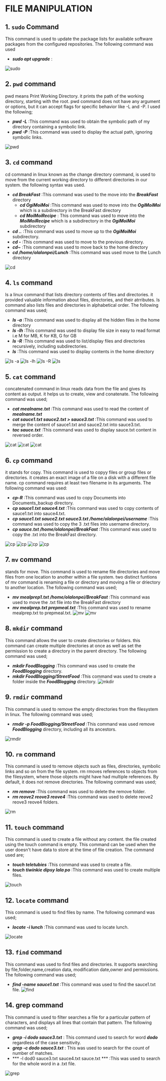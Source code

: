 # FILE MANIPULATION

## 1. `sudo` Command
This command is used to update the package lists for available software packages from the configured repositories. The following command was used 

- ***sudo apt upgrade*** :

![`sudo`](<Images/1. sudo command.PNG>)



## 2. `pwd` command
pwd means Print Working Directory. it prints the path of the working directory, starting with the root.
pwd command does not have any argument or options, but it can accept flags for specific behavior like -L and -P.
I used the following; 
- ***pwd -L*** :This command was used to obtain the symbolic path of my directory containing a symbolic link.
- ***pwd -P*** :This command was used to display the actual path, ignoring symbolic links.

![`pwd`](<Images/2. pwd command.PNG>)



## 3. `cd` command
cd command in linux known as the change directory command, is used to move from the current working directory to different directories in our system. the following syntax was used.

- ***cd BreakFast*** :This command was used to the move into the ***BreakFast*** directory 
   - ***cd OgiMoiMoi*** :This command was used to move into the ***OgiMoiMoi*** which is a subdirectory in the BreakFast directory
   - ***cd MoiMoiRecipe*** : This command was used to move into the ***MoiMoiRecipe*** which is a subdirectory in the ***OgiMoiMoi*** subdirectory
- ***cd ..*** :This command was used to move up to the ***OgiMoiMoi*** subdirectory.
- ***cd -*** :This command was used to move to the previous directory.
- ***cd~*** :This command was used to move back to the home directory
- ***cd /home/olalonpei/Lunch*** :This command was used move to the Lunch directory

![`cd`](<Images/3. cd command.PNG>)



## 4. `ls` command
ls a linux command that lists directory contents of files and directories. it provided valuable information about files, directories, and their atrributes. ls command also lists files and directories in alphabetical order. The following command was used;

- ***ls -a*** :This command was used to display all the hidden files in the home directory
- ***ls -lh*** :This command was used to display file size in easy to read format i.e M for MB, K for KB, G for GB
- ***ls -R*** :This command was used to list/display files and directories recursively, including subdirectories.
- ***ls*** :This command was used to display contents in the home directory

![`ls -a`](<Images/4. ls -a command.PNG>)
![`ls -lh`](<Images/4. ls -lh comand.PNG>)
![`ls -R`](<Images/4. ls -R command.PNG>)
![`ls`](<Images/4. ls command.PNG>)



## 5. `cat` command
concatenated command in linux reads data from the file and gives its content as output. it helps us to create, view and conatenate. The following command was used;

- ***cat mealname.txt*** :This command was used to read the content of ***mealname.txt***
- ***cat sauce1.txt sauce2.txt > sauce3.txt*** :This command was used to merge the content of sauce1.txt and sauce2.txt into sauce3.txt.
- ***tac sauce.txt*** :This command was used to display sauce.txt content in reversed order.

![`cat`](<Images/5. cat command.PNG>)
![`cat`](<Images/5. cat merge command.PNG>)
![`cat`](<Images/5. tac cat command.PNG>)



## 6. `cp` command
it stands for copy. This command is used to copyy files or group files or directories. it creates an exact image of a file on a disk with a different file name. cp command requires at least two filename in its arguments. The following command was used:

- ***cp-R*** :This command was used to copy Documents into Documents_backup directory.  
- ***cp sauce1.txt sauce4.txt*** :This command was used to copy contents of sauce1.txt into sauce4.txt.
- ***cp sauce1.txt sauce2.txt sauce3.txt /home/olalonpei/username*** :This command was used to copy the 3 .txt files into username directory. 
- ***cp sauce.txt /home/olalonpei/BreakFast*** :This command was used to copy the .txt into  the BreakFast directory. 

![`cp`](<6. cp -r command.PNG>)
![`cp`](<6. cp command to copy contents to a file into another file.PNG>)
![`cp`](<6. cp command to files into a directory.PNG>)
![`cp`](<6. cp command.PNG>)



## 7. `mv` command
stands for move. This command is used to rename file directories and move files from one location to another within a file system. two distinct funtions of mv command is renaming a file or directory and moving a file or driectory to another location. The following command was used;

- ***mv mealprep1.txt /home/olalonpei/BreakFast*** :This command was used to move the .txt file into the BreakFast directory
- ***mv mealprep.txt prepmeal.txt*** :This command was used to rename mealprep.txt to prepmeal.txt.
![`mv`](<7. mv command to rename.PNG>)
![`mv`](<7. mv command.PNG>)



## 8. `mkdir` command
This command allows the user to create directories or folders. this command can create multiple directories at once as well as set the permission to create a directory in the parent directory. The following command was used;

- ***mkdir FoodBlogging*** :This command was used to create the ***FoodBlogging*** directory.
- ***mkdir FoodBlogging/StreetFood*** :This command was used to create a folder inside the ***FoodBlogging*** directory.
![`mkdir`](<8. mkdir command.PNG>)



## 9. `rmdir` command
This command is used to remove the empty directories from the filesystem in linux. The following command was used;
- ***rmdir -p FoodBlogging/StreetFood*** :This command was used remove ***FoodBlogging*** directory, including all its ancestors.

![`rmdir`](<9. rmdir command.PNG>)



## 10. `rm` command
This command is used to remove objects such as files, directories, symbolic links and so on from the file system. rm rmoves references to objects from the filesystem, where those objects might have had multiple references. By default, it does not remove directories. The following command was used;
- ***rm remove*** :This command was used to delete the remove folder.
- ***rm reove2 reove3 reove4*** :This command was used to delete reove2 reove3 reove4 folders.

![`rm`](<10. rm command.PNG>)



## 11. `touch` command
This command is used to create a file without any content. the file created using the touch command is empty. This command can be used when the user doesn't have data to store at the time of file creation. The command used are; 
- ***touch teletubies***  :This command was used  to create a file.
- ***touch tiwinkie dipsy lala po***  :This command was used to create multiple files.

![`touch`](<11. touch command.PNG>)



## 12. `locate` command
This command is used to find files by name. The following command was used;

- ***locate -i lunch*** :This command was used to locate lunch. 

![`locate`](<12. locate command.PNG>)



## 13. `find` command
This command was used to find files and directories. It supports searching by file,folder,name,creation data, modification date,owner and permissions. The following command was used;

- ***find -name sauce1.txt*** :This command was used to find the sauce1.txt file.
![`find`](<13. find command2.PNG>)



## 14. grep command
This command is used to filter searches a file for a particular pattern of characters, and displays all lines that contain that pattern. The following command was used;
- ***grep -i dodo sauce3.txt*** : This command used to search for word ***dodo*** regardless of the case sensitivity.
- ***grep -c dodo sauce3.txt*** : This was used to search for the count of number of matches.
- *** -l dod0 sauce3.txt sauce4.txt sauce.txt *** :This was used to search for the whole word in a .txt file.

![`grep`](<14. grep command -i -c -l.PNG>)

